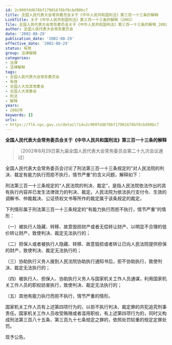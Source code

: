 ```yaml
---
id: 2c909fdd678bf17901678bf8cbd90bc7
title: 全国人民代表大会常务委员会关于《中华人民共和国刑法》第三百一十三条的解释
LinkTitle: 关于《中华人民共和国刑法》第三百一十三条的解释（2002）
file: 全国人民代表大会常务委员会关于《中华人民共和国刑法》第三百一十三条的解释_20020829_2c909fdd678bf17901678bf8cbd90bc7.docx
author: 全国人民代表大会常务委员会
date: '2002-08-29'
publication_date: '2002-08-29'
effective_date: '2002-08-29'
status: 有效
group: 法律解释
categories:
- 法律
- 法律解释
tags:
- 全国人民代表大会常务委员会
- 有效
- 全国人大及其常委会
- 全国人大常委会
- 刑法
- 解释
years:
- 2002年
keywords: []
urls:
- https://flk.npc.gov.cn/detail?id=2c909fdd678bf17901678bf8cbd90bc7
---
```


**全国人民代表大会常务委员会关于《中华人民共和国刑法》第三百一十三条的解释**

> （2002年8月29日第九届全国人民代表大会常务委员会第二十九次会议通过）

全国人民代表大会常务委员会讨论了刑法第三百一十三条规定的“对人民法院的判决、裁定有能力执行而拒不执行，情节严重”的含义问题，解释如下：

刑法第三百一十三条规定的“人民法院的判决、裁定”，是指人民法院依法作出的具有执行内容并已发生法律效力的判决、裁定。人民法院为依法执行支付令、生效的调解书、仲裁裁决、公证债权文书等所作的裁定属于该条规定的裁定。

下列情形属于刑法第三百一十三条规定的“有能力执行而拒不执行，情节严重”的情形：

（一）被执行人隐藏、转移、故意毁损财产或者无偿转让财产、以明显不合理的低价转让财产，致使判决、裁定无法执行的；

（二）担保人或者被执行人隐藏、转移、故意毁损或者转让已向人民法院提供担保的财产，致使判决、裁定无法执行的；

（三）协助执行义务人接到人民法院协助执行通知书后，拒不协助执行，致使判决、裁定无法执行的；

（四）被执行人、担保人、协助执行义务人与国家机关工作人员通谋，利用国家机关工作人员的职权妨害执行，致使判决、裁定无法执行的；

（五）其他有能力执行而拒不执行，情节严重的情形。

国家机关工作人员有上述第四项行为的，以拒不执行判决、裁定罪的共犯追究刑事责任。国家机关工作人员收受贿赂或者滥用职权，有上述第四项行为的，同时又构成刑法第三百八十五条、第三百九十七条规定之罪的，依照处罚较重的规定定罪处罚。

现予公告。
